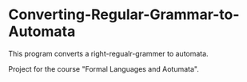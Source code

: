 # Converting-Regular-Grammar-to-Automata
This program converts a right-regualr-grammer to automata.

Project for the course "Formal Languages and Aotumata".
